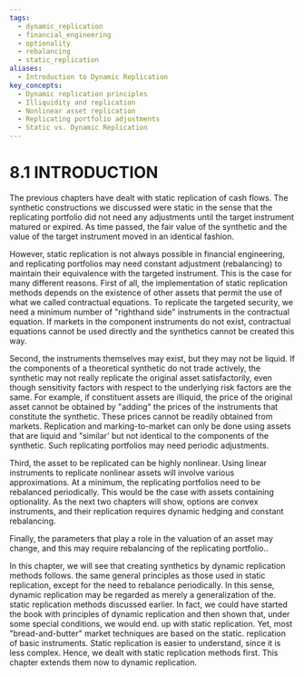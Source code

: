 ```yaml
---
tags:
  - dynamic_replication
  - financial_engineering
  - optionality
  - rebalancing
  - static_replication
aliases:
  - Introduction to Dynamic Replication
key_concepts:
  - Dynamic replication principles
  - Illiquidity and replication
  - Nonlinear asset replication
  - Replicating portfolio adjustments
  - Static vs. Dynamic Replication
---
```


# 8.1 INTRODUCTION  

The previous chapters have dealt with static replication of cash flows. The synthetic constructions we discussed were static in the sense that the replicating portfolio did not need any adjustments until the target instrument matured or expired. As time passed, the fair value of the synthetic and the value of the target instrument moved in an identical fashion.  

However, static replication is not always possible in financial engineering, and replicating portfolios may need constant adjustment (rebalancing) to maintain their equivalence with the targeted instrument. This is the case for many different reasons. First of all, the implementation of static replication methods depends on the existence of other assets that permit the use of what we called contractual equations. To replicate the targeted security, we need a minimum number of "righthand side" instruments in the contractual equation. If markets in the component instruments do not exist, contractual equations cannot be used directly and the synthetics cannot be created this way.  

Second, the instruments themselves may exist, but they may not be liquid. If the components of a theoretical synthetic do not trade actively, the synthetic may not really replicate the original asset satisfactorily, even though sensitivity factors with respect to the underlying risk factors are the same. For example, if constituent assets are illiquid, the price of the original asset cannot be obtained by "adding" the prices of the instruments that constitute the synthetic. These prices cannot be readily obtained from markets. Replication and marking-to-market can only be done using assets that are liquid and "similar' but not identical to the components of the synthetic. Such replicating portfolios may need periodic adjustments.  

Third, the asset to be replicated can be highly nonlinear. Using linear instruments to replicate nonlinear assets will involve various approximations. At a minimum, the replicating portfolios need to be rebalanced periodically. This would be the case with assets containing optionality. As the next two chapters will show, options are convex instruments, and their replication requires dynamic hedging and constant rebalancing.  

Finally, the parameters that play a role in the valuation of an asset may change, and this may require rebalancing of the replicating portfolio..  

In this chapter, we will see that creating synthetics by dynamic replication methods follows. the same general principles as those used in static replication, except for the need to rebalance periodically. In this sense, dynamic replication may be regarded as merely a generalization of the. static replication methods discussed earlier. In fact, we could have started the book with principles of dynamic replication and then shown that, under some special conditions, we would end. up with static replication. Yet, most "bread-and-butter" market techniques are based on the static. replication of basic instruments. Static replication is easier to understand, since it is less complex. Hence, we dealt with static replication methods first. This chapter extends them now to dynamic replication.  
